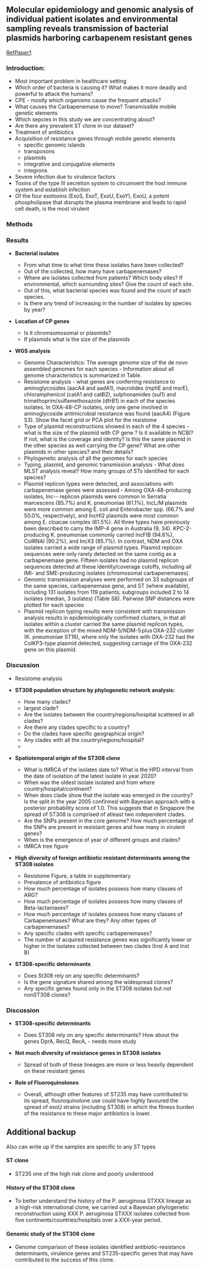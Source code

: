 ## Molecular epidemiology and genomic analysis of individual patient isolates and environmental sampling reveals transmission of bacterial plasmids harboring carbapenem resistant genes

[RefPaper1](https://sci-hub.se/https://doi.org/10.1093/jac/dkaa398)
### Introduction:
* Most important problem in healthcare setting
* Which order of bacteria is causing it? What makes it more deadly and powerful to attack the humans?
* CPE - mostly which organisms cause the frequent attacks?
* What causes the Carbapenemase to move? Transmissible mobile genetic elements
* Which sepcies in this study we are concentrating about?
* Are there any prevalent ST clone in our dataset?
* Treatment of antibiotics
* Acquisition of resistance genes through mobile genetic elements
    - specific genomic islands 
    - transposons
    - plasmids
    - integrative and conjugative elements
    - integrons
* Severe infection due to virulence factors
* Toxins of the type III secretion system to circumvent the host immune system and establish infection
* Of the four exotoxins (ExoS, ExoT, ExoU, ExoY), ExoU, a potent phospholipase that disrupts the plasma membrane and leads to rapid cell death, is the most virulent 

### Methods

### Results

* **Bacterial isolates**
  - From what time to what time these isolates have been collected?
  - Out of the collected, how many have carbapenemases?
  - Where are isolates collected from patients? Which body sites? If environmental, which surrounding sites? Give the count of each site.
  - Out of this, what bacterial species was found and the count of each species.
  - Is there any trend of increasing in the number of isolates by species by year?

  
* **Location of CP genes**
  - Is it chromsomosomal or plasmids?
  - If plasmids what is the size of the plasmids

* **WGS analysis**
   - Genome Characteristics: The average genome size of the de novo assembled genomes for each species - Information about all genome characteristics is summarized in Table. 
   - Resistome analysis - what genes are conferring resistance to aminoglycosides (aacA4 and aadA1), macrolides (mphE and msrE), chloramphenicol (catA1 and catB2), sulphonamides (sul1) and trimethoprim/sulfamethoxazole (dfrB1) in each of the species isolates. In OXA-48-CP isolates, only one gene involved in aminoglycoside antimicrobial resistance was found (aacA4) (Figure S3). Show the facet grid or PCA plot for the resistome
   - Type of plasmid reconstructions showed in each of the 4 species - what is the size of the plasmid with CP gene ? Is it available in NCBI? If not, what is the coverage and identity? Is this the same plasmid in the other species as well carrying the CP gene? What are other plasmids in other species? and their details?
   - Phylogenetic analysis of all the genomes for each species 
   - Typing, plasmid, and genomic transmission analysis - What does MLST analysis reveal? How many groups of STs identified for each species? 
   - Plasmid replicon types were detected, and associations with carbapenemase genes were assessed - Among OXA-48-producing isolates, Inc-- replicon plasmids were common in Serratia marcescens (85.7%) and K. pneumoniae (61.1%), IncL/M plasmids were more common among E. coli and Enterobacter spp. (66.7% and 50.0%, respectively), and IncHI2 plasmids were most common among E. cloacae complex (61.5%). All three types have previously been described to carry the IMP-4 gene in Australia (9, 34). KPC-2-producing K. pneumoniae commonly carried IncFIB (94.6%), ColRNAI (90.2%), and IncX3 (85.7%). In contrast, NDM and OXA isolates carried a wide range of plasmid types. Plasmid replicon sequences were only rarely detected on the same contig as a carbapenemase gene. Fifteen isolates had no plasmid replicon sequences detected at these identity/coverage cutoffs, including all IMI- and SME-producing isolates (chromosomal carbapenemases).
   - Genomic transmission analyses were performed on 33 subgroups of the same species, carbapenemase gene, and ST (where available), including 131 isolates from 119 patients; subgroups included 2 to 14 isolates (median, 3 isolates) (Table S6). Pairwise SNP distances were plotted for each species
   - Plasmid replicon typing results were consistent with transmission analysis results in epidemiologically confirmed clusters, in that all isolates within a cluster carried the same plasmid replicon types, with the exception of the mixed NDM-5/NDM-5 plus OXA-232 cluster (K. pneumoniae ST16), where only the isolates with OXA-232 had the ColKP3-type plasmid detected, suggesting carriage of the OXA-232 gene on this plasmid.

### Discussion
   - Resistome analysis




* **ST308 population structure by phylogenetic network analysis:** 
    - How many clades?
    - largest clade? 
    - Are the isolates between the country/regions/hospital scattered in all clades?
    - Are there any clades specific to a country? 
    - Do the clades have specific geographical origin? 
    - Any clades with all the country/regions/hospital?
    - 
    
* **Spatiotemporal origin of the ST308 clone**
    - What is tMRCA of the isolates date to? What is the HPD interval from the date of isolation of the latest isolate in year 2020?
    - When was the oldest isolate isolated and from where country/hospital/continent?
    - When does clade show that the isolate was emerged in the country? Is the split in the year 2005 confirmed with Bayesian approach with a posterior probability score of 1.0. This suggests that in Singapore the spread of ST308 is comprised of atleast two independent clades.
    - Are the SNPs present in the core genome? How much percentage of the SNPs are present in resistant genes and how many in virulent genes?
    - When is the emergence of year of different groups and clades?
    - tMRCA tree figure 

* **High diversity of foreign antibiotic resistant determinants among the ST308 isolates**
    - Resistome Figure, a table in supplementary
    - Prevalence of antibiotics figure
    - How much percentage of isolates possess how many classes of ARG?
    - How much percentage of isolates possess how many classes of Beta-lactamases?    
    - How much percentage of isolates possess how many classes of Carbapenemases? What are they? Any other types of carbapenemases?
    - Any specific clades with specific carbapenemases?
    - The number of acquired resistance genes was significantly lower or higher in the isolates collected between two clades (Inst A and Inst B)
   
 * **ST308-specific determinants**
    -  Does St308 rely on any specific determinants?
    -  Is the gene signature shared among the widespread clones?
    -  Any specific genes found only in the ST308 isolates but not nonST308 clones?

### Discussion

 * **ST308-specific determinants**
    -  Does ST308 rely on any specific determinants? How about the genes DprA, RecQ, RecA, - needs more study 

 * **Not much diversity of resistance genes in ST308 isolates**
    - Spread of both of these lineages are more or less heavily dependent on these resistant genes

 * **Role of Fluoroquinolones**
    - Overall, although other features of ST235 may have contributed to its spread, fluoroquinolone use could have highly favoured the spread of exoU strains (including ST308) in which the fitness burden of the resistance to these major antibiotics is lower.
 
 
 
 
 ## Additional backup
 
 Also can write up if the samples are specific to any ST types
 
#### ST clone

* ST235 one of the high risk clone and poorly understood

#### History of the ST308 clone

* To better understand the history of the P. aeruginosa STXXX lineage as a high-risk international clone, we carried out a Bayesian phylogenetic reconstruction using XXX P. aeruginosa STXXX isolates collected from five continents/countries/hospitals over a XXX-year period.

#### Genomic study of the ST308 clone

* Genome comparison of these isolates identified antibiotic-resistance determinants, virulence genes and ST235-specific genes that may have contributed to the success of this clone.
